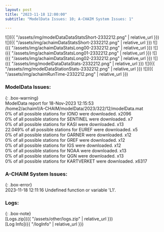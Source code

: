 ```yaml
---
layout: post
title: "2023-11-18 12:00:00"
subtitle: "ModelData Issues: 10; A-CHAIM System Issues: 1"

---
```


![]({{ "/assets/img/modelDataDataStatsShort-2332212.png" | relative_url }})
![]({{ "/assets/img/achaimDataStatsShort-2332212.png" | relative_url }})
![]({{ "/assets/img/achaimDataStatsLong00-2332212.png" | relative_url }})
![]({{ "/assets/img/achaimDataStatsLong01-2332212.png" | relative_url }})
![]({{ "/assets/img/achaimDataStatsLong02-2332212.png" | relative_url }})
![]({{ "/assets/img/modelDataDataStats-2332212.png" | relative_url }})
![]({{ "/assets/img/modelDataStationStats-2332212.png" | relative_url }})
![]({{ "/assets/img/achaimRunTime-2332212.png" | relative_url }})


### ModelData Issues:  
  
{: .box-warning}  
 ModelData report for 18-Nov-2023 12:15:53   
 /home2/achaim1/A-CHAIM/modelData/2023/322/12/modelData.mat   
 0% of all possible stations for IONO were downloaded. x2096   
 0% of all possible stations for SENTINEL were downloaded. x7   
 0% of all possible stations for KASI were downloaded. x13   
 22.049% of all possible stations for EUREF were downloaded. x5   
 0% of all possible stations for GARNER were downloaded. x12   
 0% of all possible stations for GREF were downloaded. x12   
 0% of all possible stations for IGS were downloaded. x12   
 0% of all possible stations for NOAA were downloaded. x13   
 0% of all possible stations for QGN were downloaded. x13   
 0% of all possible stations for KARTVERKET were downloaded. x6317   
  
### A-CHAIM System Issues:  
  
{: .box-error}  
2023-11-18 12:11:16 Undefined function or variable 'L1'.  

### Logs:  
  
{: .box-note}  
[Logs.zip]({{ "/assets/other/logs.zip" | relative_url }})  
[Log Info]({{ "/logInfo" | relative_url }})  

